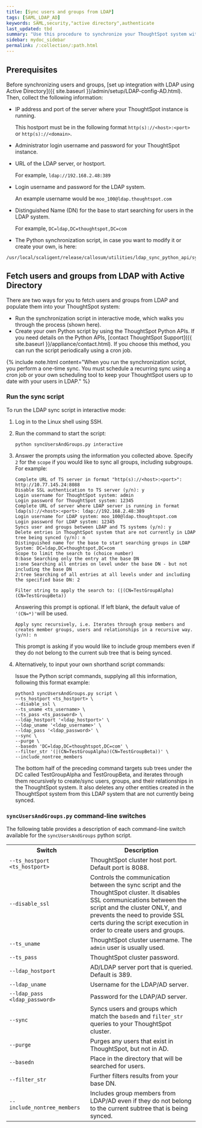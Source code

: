 ```yaml
---
title: [Sync users and groups from LDAP]
tags: [SAML_LDAP_AD]
keywords: SAML,security,"active directory",authenticate
last_updated: tbd
summary: "Use this procedure to synchronize your ThoughtSpot system with an LDAP server."
sidebar: mydoc_sidebar
permalink: /:collection/:path.html
---
```

## Prerequisites

Before synchronizing users and groups, [set up integration with LDAP using Active Directory]({{ site.baseurl }}/admin/setup/LDAP-config-AD.html). Then, collect the following information:

-   IP address and port of the server where your ThoughtSpot instance is running.

    This hostport must be in the following format `http(s)://<host>:<port>` or `http(s)://<domain>`.

-   Administrator login username and password for your ThoughtSpot instance.

-   URL of the LDAP server, or hostport.

    For example, `ldap://192.168.2.48:389`

-   Login username and password for the LDAP system.

    An example username would be `moo_100@ldap.thoughtspot.com`

-   Distinguished Name (DN) for the base to start searching for users in the LDAP system.

    For example, `DC=ldap,DC=thoughtspot,DC=com`

-   The Python synchronization script, in case you want to modify it or create your own, is here:
  ```
  /usr/local/scaligent/release/callosum/utilities/ldap_sync_python_api/syncUsersAndGroups.py
  ````

## Fetch users and groups from LDAP with Active Directory

There are two ways for you to fetch users and groups from LDAP and populate them
into your ThoughtSpot system:

-   Run the synchronization script in interactive mode, which walks you through the process (shown here).
-   Create your own Python script by using the ThoughtSpot Python APIs. If you need details on the Python APIs, [contact ThoughtSpot Support]({{ site.baseurl }}/appliance/contact.html). If you choose this method, you can run the script periodically using a cron job.

{% include note.html content="When you run the synchronization script, you perform a one-time sync. You must schedule a recurring sync using a cron job or your own scheduling tool to keep your ThoughtSpot users up to date with your users in LDAP." %}

### Run the sync script

To run the LDAP sync script in interactive mode:

1. Log in to the Linux shell using SSH.
2. Run the command to start the script:

    ```
    python syncUsersAndGroups.py interactive
    ```

3. Answer the prompts using the information you collected above. Specify `2` for the `scope` if you would like to sync all groups, including subgroups. For example:

    ```
    Complete URL of TS server in format "http(s)://<host>:<port>": http://10.77.145.24:8088
    Disable SSL authentication to TS server (y/n): y
    Login username for ThoughtSpot system: admin
    Login password for ThoughtSpot system: 12345
    Complete URL of server where LDAP server is running in format ldap(s)://<host>:<port>: ldap://192.168.2.48:389
    Login username for LDAP system: moo_100@ldap.thoughtspot.com
    Login password for LDAP system: 12345
    Syncs user and groups between LDAP and TS systems (y/n): y
    Delete entries in ThoughtSpot system that are not currently in LDAP tree being synced (y/n): n
    Distinguished name for the base to start searching groups in LDAP System: DC=ldap,DC=thoughtspot,DC=com
    Scope to limit the search to (choice number)
    0:base Searching only the entry at the base DN
    1:one Searching all entries on level under the base DN - but not including the base DN
    2:tree Searching of all entries at all levels under and including the specified base DN: 2
    ```

    ```
    Filter string to apply the search to: (|(CN=TestGroupAlpha)(CN=TestGroupBeta))
    ```

    Answering this prompt is optional. If left blank, the default value of `'(CN=*)'`will be used.

    ```
    Apply sync recursively, i.e. Iterates through group members and creates member groups, users and relationships in a recursive way. (y/n): n
    ```

    This prompt is asking if you would like to include group members even if they do not belong to the current sub tree that is being synced.

4. Alternatively, to input your own shorthand script commands:

    Issue the Python script commands, supplying all this information, following this format example:

    ```
    python3 syncUsersAndGroups.py script \
    –-ts_hostport <ts_hostport> \
    --disable_ssl \
    --ts_uname <ts_username> \
    --ts_pass <ts_password> \
    --ldap_hostport '<ldap_hostport>' \
    --ldap_uname '<ldap_username>' \
    --ldap_pass '<ldap_password>' \
    --sync \
    --purge \
    --basedn 'DC=ldap,DC=thoughtspot,DC=com' \
    --filter_str '(|(CN=TestGroupAlpha)(CN=TestGroupBeta))' \
    --include_nontree_members
    ```

    The bottom half of the preceding command targets sub trees under the DC called TestGroupAlpha and TestGroupBeta, and iterates through them recursively to create/sync users, groups, and their relationships in the ThoughtSpot system. It also deletes any other entities created in the ThoughtSpot system from this LDAP system that are not currently being synced.

### `syncUsersAndGroups.py` command-line switches

The following table provides a description of each command-line switch available for the `syncUsersAndGroups` python script.

 <table width="100%" border="0">
      <col width="260">
      <col width="900">
    	  <tbody>
    	    <tr>
    	      <th scope="col">Switch</th>
    	      <th scope="col">Description</th>
            </tr>
            <tr>
      	      <td><code>--ts_hostport &lt;ts_hostport&gt;</code></td>
      	      <td>ThoughtSpot cluster host port. Default port is 8088.</td>
              </tr>  
    	    <tr>
    	      <td><code>--disable_ssl</code></td>
    	      <td>Controls the communication between the sync script and the ThoughtSpot cluster. It disables SSL communications between the script and the cluster ONLY, and prevents the need to provide SSL certs during the script execution in order to create users and groups.</td>
            </tr>
    	    <tr>
    	      <td><code>--ts_uname</code></td>
    	      <td>ThoughtSpot cluster username. The <code>admin</code> user is usually used.</td>
            </tr>
    	    <tr>
    	      <td><code>--ts_pass</code></td>
    	      <td>ThoughtSpot cluster password.</td>
            </tr>
    		<tr>
    	      <td><code>--ldap_hostport</code></td>
    	      <td>AD/LDAP server port that is queried. Default is 389.</td>
            </tr>
    		<tr>
    	      <td><code>--ldap_uname</code></td>
    	      <td>Username for the LDAP/AD server.</td>
            </tr>
    		<tr>
    	      <td><code>--ldap_pass &lt;ldap_password&gt;</code></td>
    	      <td>Password for the LDAP/AD server.</td>
            </tr>
    		<tr>
    	      <td><code>--sync</code></td>
    	      <td>Syncs users and groups which match the <code>basedn</code> and <code>filter_str</code> queries to your ThoughtSpot cluster.</td>
            </tr>
    		<tr>
    	      <td><code>--purge</code></td>
    	      <td>Purges any users that exist in ThoughtSpot, but not in AD.</td>
            </tr>
    		<tr>
    	      <td><code>--basedn</code></td>
    	      <td>Place in the directory that will be searched for users.</td>
            </tr>
    		<tr>
    	      <td><code>--filter_str</code></td>
    	      <td>Further filters results from your base DN.</td>
            </tr>
    		<tr>
    	      <td><code>--include_nontree_members</code></td>
    	      <td>Includes group members from LDAP/AD even if they do not belong to the current subtree that is being synced.</td>
            </tr>	  
      </tbody>
    </table>
